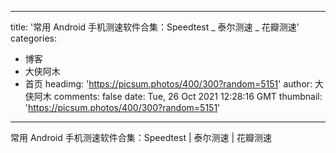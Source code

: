 
---
title: '常用 Android 手机测速软件合集：Speedtest _ 泰尔测速 _ 花瓣测速'
categories: 
 - 博客
 - 大侠阿木
 - 首页
headimg: 'https://picsum.photos/400/300?random=5151'
author: 大侠阿木
comments: false
date: Tue, 26 Oct 2021 12:28:16 GMT
thumbnail: 'https://picsum.photos/400/300?random=5151'
---

<div>   
常用 Android 手机测速软件合集：Speedtest | 泰尔测速 | 花瓣测速  
</div>
            